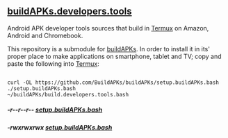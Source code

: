 <link rel="prerender" href="https://buildapks.github.io/buildAPKs.developers.tools//">

## [buildAPKs.developers.tools](https://github.com/BuildAPKs/buildAPKs.developers.tools)

Android APK developer tools sources that build in [Termux](https://github.com/termux) on Amazon, Android and Chromebook. 

This repository is a submodule for [buildAPKs](https://buildapks.github.io/buildAPKs/).  In order to install it in its' proper place to make applications on smartphone, tablet and TV; copy and paste the following into [Termux](https://github.com/termux):
```

curl -OL https://github.com/BuildAPKs/buildAPKs/setup.buildAPKs.bash
./setup.buildAPKs.bash
~/buildAPKs/build.developers.tools.bash 

```

##### -r--r--r-- [setup.buildAPKs.bash](https://raw.githubusercontent.com/BuildAPKs/buildAPKs/master/setup.buildAPKs.bash)
##### -rwxrwxrwx [setup.buildAPKs.bash](https://buildAPKs.github.io/buildAPKs/setup.buildAPKs.bash) 
<!-- README.md OEF -->
